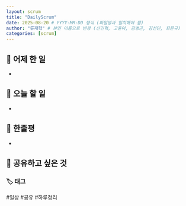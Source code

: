 ```yaml
---
layout: scrum
title: "DailyScrum"
date: 2025-08-20 # YYYY-MM-DD 형식 (파일명과 일치해야 함)
author: "류재혁" # 본인 이름으로 변경 (신민혁, 고윤아, 김병곤, 김선민, 최문규)
categories: [scrum]
---
```


## 📝 어제 한 일

-

## 🎯 오늘 할 일

-

## 💭 한줄평

-

## 🔗 공유하고 싶은 것

### 🏷️ 태그

#일상 #공유 #하루정리
